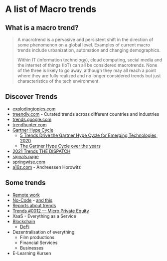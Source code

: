 # A list of Macro trends

## What is a macro trend?
> A macrotrend is a pervasive and persistent shift in the direction of some phenomenon on a global level. Examples of current macro trends include urbanization, automation and changing demographics.
>
> Within IT (information technology), cloud computing, social media and the internet of things (IoT) can all be considered macrotrends. None of the three is likely to go away, although they may all reach a point where they are fully realized and no longer considered trends but just characteristics of the tech environment.

## Discover Trends
- [explodingtopics.com](https://explodingtopics.com)
- [treendly.com](https://treendly.com) - Curated trends across different countries and industries
- [trends.google.com](https://trends.google.com)
- [trendhunter.com](https://www.trendhunter.com)
- [Gartner Hype Cycle](https://www.gartner.com/en/research/methodologies/gartner-hype-cycle)
  - [5 Trends Drive the Gartner Hype Cycle for Emerging Technologies, 2020](https://www.gartner.com/smarterwithgartner/5-trends-drive-the-gartner-hype-cycle-for-emerging-technologies-2020/)
  - [The Gartner Hype Cycle over the years](https://www.linkedin.com/pulse/gartner-hype-cycle-over-years-duncan-stewart/)
- [2021 Trends THE DISPATCH](http://spacecadet.ventures/2021roundup/)
- [signals.page](https://signals.page)
- [springwise.com](https://www.springwise.com/)
- [a16z.com](https://a16z.com) - Andreessen Horowitz

## Some trends
- [Remote work](./remote-work.md)
- [No-Code](https://gumroad.com/l/MhFRj) - [and this](./../nocode/README.md)
- [Reports about trends](https://join.trends.vc)
- [Trends #0012 — Micro Private Equity](https://trends.vc/trends-0012-micro-private-equity/)
- XaaS - Everything as a Service
- [Blockchain](./../blockchain/README.md)
  - [DeFi](./../blockchain/defi.md)
- Dezentralisation of everything
  - Film productions
  - Financial Services
  - Businesses
- E-Learning Kursen


